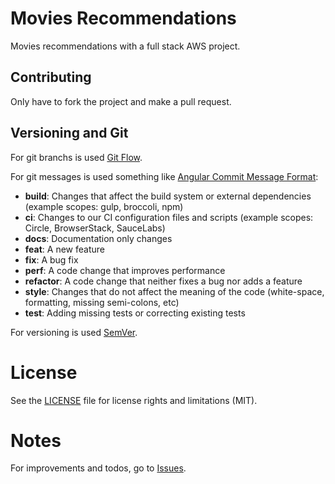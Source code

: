# Movies Recommendations

Movies recommendations with a full stack AWS project.

## Contributing

Only have to fork the project and make a pull request.

## Versioning and Git

For git branchs is used [Git Flow](https://www.atlassian.com/git/tutorials/comparing-workflows/gitflow-workflow).

For git messages is used something like [Angular Commit Message Format](https://github.com/angular/angular/blob/master/CONTRIBUTING.md#commit):
* **build**: Changes that affect the build system or external dependencies (example scopes: gulp, broccoli, npm)
* **ci**: Changes to our CI configuration files and scripts (example scopes: Circle, BrowserStack, SauceLabs)
* **docs**: Documentation only changes
* **feat**: A new feature
* **fix**: A bug fix
* **perf**: A code change that improves performance
* **refactor**: A code change that neither fixes a bug nor adds a feature
* **style**: Changes that do not affect the meaning of the code (white-space, formatting, missing semi-colons, etc)
* **test**: Adding missing tests or correcting existing tests

For versioning is used [SemVer](http://semver.org/).

# License
See the [LICENSE](LICENSE.md) file for license rights and limitations (MIT).

# Notes
For improvements and todos, go to [Issues](https://github.com/MagnunAVF/movies-recommendations/issues).